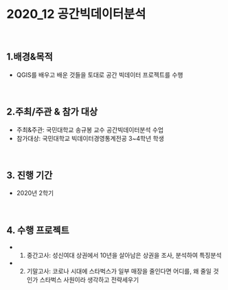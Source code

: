 # 2020_12 공간빅데이터분석
<br>
    
## 1.배경&목적
 - QGIS를 배우고 배운 것들을 토대로 공간 빅데이터 프로젝트를 수행
<br>
    
## 2.주최/주관 & 참가 대상
 - 주최&주관: 국민대학교 송규봉 교수 공간빅데이터분석 수업
 - 참가대상: 국민대학교 빅데이터경영통계전공 3~4학년 학생
<br>

## 3. 진행 기간
 - 2020년 2학기
<br>

## 4. 수행 프로젝트
 - 1. 중간고사: 성신여대 상권에서 10년을 살아남은 상권을 조사, 분석하여 특징분석
 - 2. 기말고사: 코로나 시대에 스타벅스가 일부 매장을 줄인다면 어디를, 왜 줄일 것인가 스타벅스 사원이라 생각하고 전략세우기
<br>

